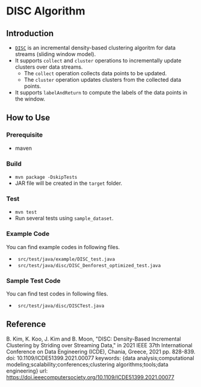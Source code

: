 # DISC Algorithm 

## Introduction
- [`DISC`](https://doi.org/10.1109/ICDE51399.2021.00077) is an incremental density-based clustering algoritm for data streams (sliding window model).   
- It supports `collect` and `cluster` operations to incrementally update clusters over data streams. 
  - The `collect` operation collects data points to be updated. 
  - The `cluster` operation updates clusters from the collected data points. 
- It supports `labelAndReturn` to compute the labels of the data points in the window. 


## How to Use
### Prerequisite 
- maven 

### Build  
- `mvn package -DskipTests`
- JAR file will be created in the `target` folder. 

### Test
- `mvn test`
- Run several tests using `sample_dataset`.

### Example Code 
You can find example codes in following files. 
- ` src/test/java/example/DISC_test.java`
- ` src/test/java/disc/DISC_Denforest_optimized_test.java`

### Sample Test Code 
You can find test codes in following files. 
- ` src/test/java/disc/DISCTest.java`

## Reference
B. Kim, K. Koo, J. Kim and B. Moon,  "DISC: Density-Based Incremental Clustering by Striding over Streaming Data," in 2021 IEEE 37th International Conference on Data Engineering (ICDE), Chania, Greece, 2021 pp. 828-839.
doi: 10.1109/ICDE51399.2021.00077
keywords: {data analysis;computational modeling;scalability;conferences;clustering algorithms;tools;data engineering}
url: https://doi.ieeecomputersociety.org/10.1109/ICDE51399.2021.00077
###
